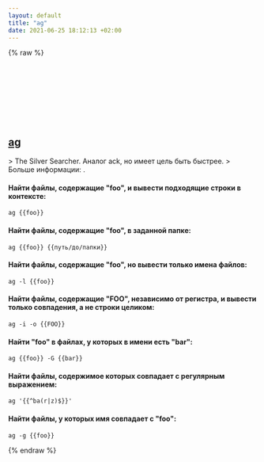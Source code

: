 ```yaml
---
layout: default
title: "ag"
date: 2021-06-25 18:12:13 +02:00
---
```

{% raw %}
<h2 id="ag">
  <a href="/ru/common/ag.html">ag</a> <a href="#ag"><svg class="icon">
    <use href="/assets/images/unicode_sprite.svg#link" />
  </svg></a>
</h2>
> The Silver Searcher. Аналог ack, но имеет цель быть быстрее.
> Больше информации: <https://github.com/ggreer/the_silver_searcher>.

#### Найти файлы, содержащие "foo", и вывести подходящие строки в контексте:
```shell
ag {{foo}}
```
#### Найти файлы, содержащие "foo", в заданной папке:
```shell
ag {{foo}} {{путь/до/папки}}
```
#### Найти файлы, содержащие "foo", но вывести только имена файлов:
```shell
ag -l {{foo}}
```
#### Найти файлы, содержащие "FOO", независимо от регистра, и вывести только совпадения, а не строки целиком:
```shell
ag -i -o {{FOO}}
```
#### Найти "foo" в файлах, у которых в имени есть "bar":
```shell
ag {{foo}} -G {{bar}}
```
#### Найти файлы, содержимое которых совпадает с регулярным выражением:
```shell
ag '{{^ba(r|z)$}}'
```
#### Найти файлы, у которых имя совпадает с "foo":
```shell
ag -g {{foo}}
```
{% endraw %}